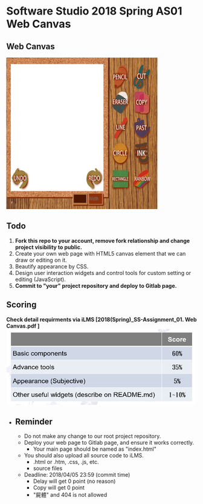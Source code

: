 # Software Studio 2018 Spring AS01 Web Canvas

## Web Canvas
<img src="example01.png" width="400px" height="400px"></img>

## Todo
1. **Fork this repo to your account, remove fork relationship and change project visibility to public.**
1. Create your own web page with HTML5 canvas element that we can draw or editing on it.
2. Beautify appearance by CSS.
3. Design user interaction widgets and control tools for custom setting or editing (JavaScript).
4. **Commit to "your" project repository and deploy to Gitlab page.**

## Scoring
**Check detail requirments via iLMS [2018(Spring)_SS-Assignment_01. Web Canvas.pdf ]**
<img src="scoring.PNG" width="500px" height="200px"></img>

* ## Reminder
    * Do not make any change to our root project repository.
    * Deploy your web page to Gitlab page, and ensure it works correctly.
        * Your main page should be named as "index.html"
    * You should also upload all source code to iLMS.
        * .html or .htm, .css, .js, etc.
        * source files
    * Deadline: 2018/04/05 23:59 (commit time)
        * Delay will get 0 point (no reason)
        * Copy will get 0 point
        * "屍體" and 404 is not allowed


